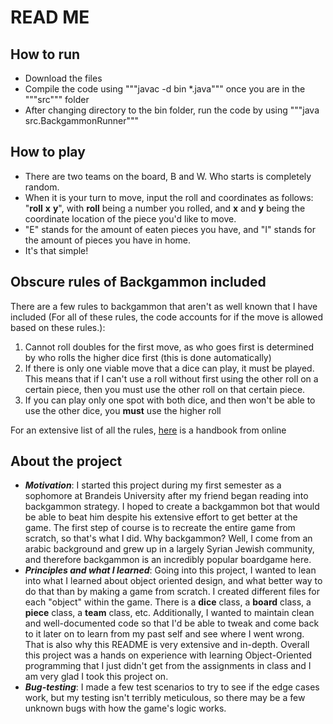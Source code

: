 # READ ME

## How to run
- Download the files <br>
- Compile the code using """javac -d bin *.java""" once you are in the """src""" folder <br>
- After changing directory to the bin folder, run the code by using """java src.BackgammonRunner""" <br>

## How to play
- There are two teams on the board, B and W. Who starts is completely random. <br>
- When it is your turn to move, input the roll and coordinates as follows: "**roll** **x** **y**", with **roll** being a number you rolled, and **x** and **y** being the coordinate location of the piece you'd like to move. <br>
- "E" stands for the amount of eaten pieces you have, and "I" stands for the amount of pieces you have in home. <br> 
- It's that simple!

## Obscure rules of Backgammon included
There are a few rules to backgammon that aren't as well known that I have included (For all of these rules, the code accounts for if the move is allowed based on these rules.):
1. Cannot roll doubles for the first move, as who goes first is determined by who rolls the higher dice first (this is done automatically)
2. If there is only one viable move that a dice can play, it must be played. This means that if I can't use a roll without first using the other roll on a certain piece, then you must use the other roll on that certain piece.
3. If you can play only one spot with both dice, and then won't be able to use the other dice, you **must** use the higher roll

For an extensive list of all the rules, [here](https://www.bkgm.com/faq/BasicRules.html#what_if_i_can_only_play_one_number_) is a handbook from online

## About the project
- ***Motivation***: I started this project during my first semester as a sophomore at Brandeis University after my friend began reading into backgammon strategy. I hoped to create a backgammon bot that would be able to beat him despite his extensive effort to get better at the game. The first step of course is to recreate the entire game from scratch, so that's what I did. Why backgammon? Well, I come from an arabic background and grew up in a largely Syrian Jewish community, and therefore backgammon is an incredibly popular boardgame here.
- ***Principles and what I learned***: Going into this project, I wanted to lean into what I learned about object oriented design, and what better way to do that than by making a game from scratch. I created different files for each "object" within the game. There is a **dice** class, a **board** class, a **piece** class, a **team** class, etc. Additionally, I wanted to maintain clean and well-documented code so that I'd be able to tweak and come back to it later on to learn from my past self and see where I went wrong. That is also why this README is very extensive and in-depth. Overall this project was a hands on experience with learning Object-Oriented programming that I just didn't get from the assignments in class and I am very glad I took this project on. 
- ***Bug-testing***: I made a few test scenarios to try to see if the edge cases work, but my testing isn't terribly meticulous, so there may be a few unknown bugs with how the game's logic works.

